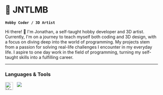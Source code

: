 # 🐣 JNTLMB 

**`Hobby Coder / 3D Artist`**

Hi there! 👋
I'm Jonathan, a self-taught hobby developer and 3D artist. Currently, I'm on a journey to teach myself both coding and 3D design,
with a focus on diving deep into the world of programming. My projects stem from a passion for solving real-life challenges I encounter
in my everyday life. I aspire to one day work in the field of programming, turning my self-taught skills into a fulfilling career.

---

### Languages & Tools

<img align="left" alt="Visual Studio Code" width="26px" src="https://cdn.jsdelivr.net/gh/devicons/devicon/icons/vscode/vscode-original.svg" style="padding-right:10px;" />
<img src="https://cdn.jsdelivr.net/gh/devicons/devicon/icons/python/python-original.svg" />
          
